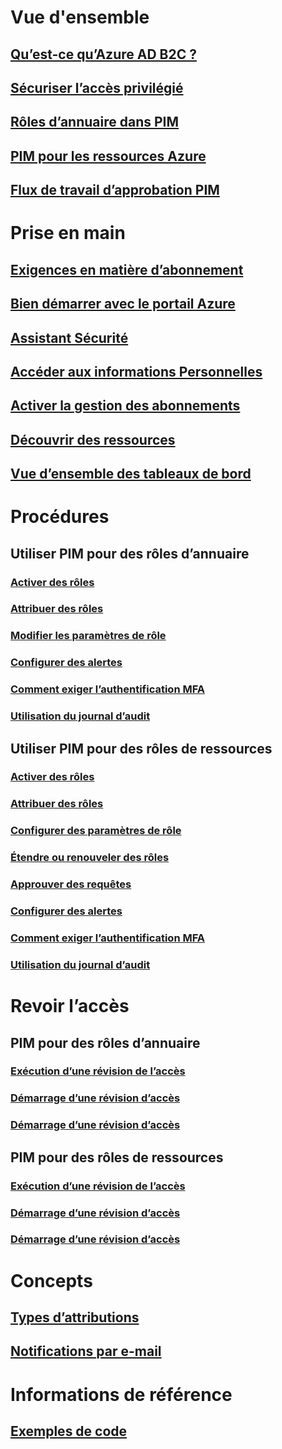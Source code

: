 # Vue d'ensemble
## [Qu’est-ce qu’Azure AD B2C ?](pim-configure.md)
## [Sécuriser l’accès privilégié](../users-groups-roles/directory-admin-roles-secure.md?toc=%2fazure%2factive-directory%2fprivileged-identity-management%2ftoc.json)
## [Rôles d’annuaire dans PIM](pim-roles.md)
## [PIM pour les ressources Azure](azure-pim-resource-rbac.md)
## [Flux de travail d’approbation PIM](azure-ad-pim-approval-workflow.md)

# Prise en main
## [Exigences en matière d’abonnement](subscription-requirements.md)
## [Bien démarrer avec le portail Azure](pim-getting-started.md)
## [Assistant Sécurité](pim-security-wizard.md)
## [Accéder aux informations Personnelles](pim-how-to-give-access-to-pim.md)
## [Activer la gestion des abonnements](pim-resource-roles-enable-subscription-management.md)
## [Découvrir des ressources](pim-resource-roles-discover-resources.md)
## [Vue d’ensemble des tableaux de bord](pim-resource-roles-overview-dashboards.md)

# Procédures
## Utiliser PIM pour des rôles d’annuaire
### [Activer des rôles](pim-how-to-activate-role.md)
### [Attribuer des rôles](pim-how-to-add-role-to-user.md)
### [Modifier les paramètres de rôle](pim-how-to-change-default-settings.md)
### [Configurer des alertes](pim-how-to-configure-security-alerts.md)
### [Comment exiger l’authentification MFA](pim-how-to-require-mfa.md)
### [Utilisation du journal d’audit](pim-how-to-use-audit-log.md)
## Utiliser PIM pour des rôles de ressources
### [Activer des rôles](pim-resource-roles-activate-your-roles.md)
### [Attribuer des rôles](pim-resource-roles-assign-roles.md)
### [Configurer des paramètres de rôle](pim-resource-roles-configure-role-settings.md)
### [Étendre ou renouveler des rôles](pim-resource-roles-renew-extend.md)
### [Approuver des requêtes](pim-resource-roles-approval-workflow.md)
### [Configurer des alertes](pim-resource-roles-configure-alerts.md)
### [Comment exiger l’authentification MFA](pim-resource-roles-require-mfa.md)
### [Utilisation du journal d’audit](pim-resource-roles-use-the-audit-log.md)

# Revoir l’accès
## PIM pour des rôles d’annuaire
### [Exécution d’une révision de l’accès](pim-how-to-perform-security-review.md)
### [Démarrage d’une révision d’accès](pim-how-to-start-security-review.md)
### [Démarrage d’une révision d’accès](pim-how-to-complete-review.md)
## PIM pour des rôles de ressources
### [Exécution d’une révision de l’accès](pim-resource-roles-perform-access-review.md)
### [Démarrage d’une révision d’accès](pim-resource-roles-start-access-review.md)
### [Démarrage d’une révision d’accès](pim-resource-roles-complete-access-review.md)

# Concepts
## [Types d’attributions](pim-resource-roles-eligible-visibility.md)
## [Notifications par e-mail](pim-email-notifications.md)

# Informations de référence
## [Exemples de code](https://azure.microsoft.com/resources/samples/?service=active-directory)

